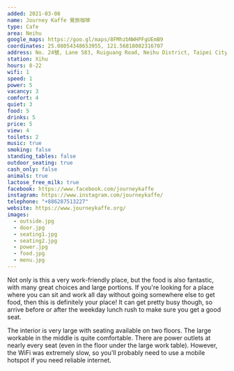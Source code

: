 ```yaml
---
added: 2021-03-08
name: Journey Kaffe 覺旅咖啡
type: Cafe
area: Neihu
google_maps: https://goo.gl/maps/8FMhzbNWHPFgUEmB9
coordinates: 25.08054348653955, 121.56818082316707
address: No. 24號, Lane 583, Ruiguang Road, Neihu District, Taipei City, 114
station: Xihu
hours: 8-22
wifi: 1
speed: 1
power: 5
vacancy: 3
comfort: 4
quiet: 3
food: 5
drinks: 5
price: 5
view: 4
toilets: 2
music: true
smoking: false
standing_tables: false
outdoor_seating: true
cash_only: false
animals: true
lactose_free_milk: true
facebook: https://www.facebook.com/journeykaffe
instagram: https://www.instagram.com/journeykaffe/
telephone: "+886287513227"
website: https://www.journeykaffe.org/
images:
  - outside.jpg
  - door.jpg
  - seating1.jpg
  - seating2.jpg
  - power.jpg
  - food.jpg
  - menu.jpg
---
```


Not only is this a very work-friendly place, but the food is also fantastic, with many great choices and large portions. If you're looking for a place where you can sit and work all day without going somewhere else to get food, then this is definitely your place! It can get pretty busy though, so arrive before or after the weekday lunch rush to make sure you get a good seat.

The interior is very large with seating available on two floors. The large workable in the middle is quite comfortable. There are power outlets at nearly every seat (even in the floor under the large work table). However, the WiFi was extremely slow, so you'll probably need to use a mobile hotspot if you need reliable internet.
